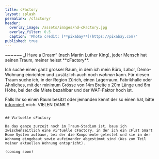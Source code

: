 ```yaml
---
title: cFactory
layout: splash
permalink: /cfactory/
header:
  overlay_image: /assets/images/hd-cFactory.jpg
  overlay_filter: 0.5
  caption: 'Photo credit: [**pixabay**](https://pixabay.com)'
published: true
---
```

<p></p>
~~~~~~
„I Have a Dream“ (nach Martin Luther King), jeder Mensch hat seinen Traum, meiner heisst **cFactory**. 

Ich suche einen ganz grosser Raum, in dem ich mein Büro, Labor, Demo-Wohnung einrichten und zusätzlich auch noch *wohnen* kann. Für diesen Traum suche ich, in der Region Zürich, einen Lagerraum, Fabrikhalle oder Ähnliches, mit der minimum Grösse von 14m Breite x 20m Länge und 6m Höhe, bei der die Miete bezahlbar und der WAF-Faktor hoch ist.

Falls Ihr so einen Raum besitzt oder jemanden kennt der so einen hat, bitte [informiert](/contact) mich. VIELEN DANK !!
~~~~~~

## Virtuelle cFactory

Da das ganze zurzeit noch im Traum-Stadium ist, baue ich zwischenzeitlich eine virtuelle cFactory, in der ich ein cFlat Smart Home System aufbaue, bei der die Komponente getestet und sie in der Wohnung eingebaut sowie aufeinander abgestimmt sind (Was zum Teil meiner aktuellen Wohnung entspricht).  

(coming soon)
